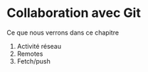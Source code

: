 # Collaboration avec Git

Ce que nous verrons dans ce chapitre

1. Activité réseau
2. Remotes
3. Fetch/push